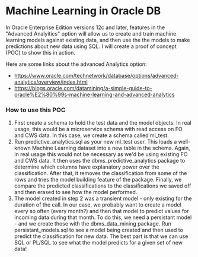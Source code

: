 # Machine Learning in Oracle DB
In Oracle Enterprise Edition versions 12c and later, features in the "Advanced Analyitics" option will allow us to create and train machine learning models against existing data, and then use the the models to make predictions about new data using SQL.
I will create a proof of concept (POC) to show this in action.

Here are some links about the advanced Analytics option:
+ https://www.oracle.com/technetwork/database/options/advanced-analytics/overview/index.html
+ https://blogs.oracle.com/datamining/a-simple-guide-to-oracle%E2%80%99s-machine-learning-and-advanced-analytics

### How to use this POC
1. First create a schema to hold the test data and the model objects.  In real usage, this would be a microservice schema with read access on FO and CWS data.  In this case, we create a schema called ml_test.
2. Run predictive_analytics.sql as your new ml_test user.  This loads a well-known Machine Learning dataset into a new table in the schema.  Again, in real usage this would not be necessary as we'd be using existing FO and CWS data.  It then uses the dbms_predictive_analytics package to determine which columns have explanatory power over the classification.  After that, it removes the classification from some of the rows and tries the model building feature of the package.  Finally, we compare the predicted classifications to the classifications we saved off and then erased to see how the model performed.
3. The model created in step 2 was a transient model - only existing for the duration of the call.  In our case, we probably want to create a model every so often (every month?) and then that model to predict values for incoming data during that month.  To do this, we need a persistant model - and we create those with the dbms_data_mining package.  Run persistant_models.sql to see a model being created and then used to predict the classification for new data. The best part is that we can use SQL or PL/SQL to see what the model predicts for a given set of new data!





